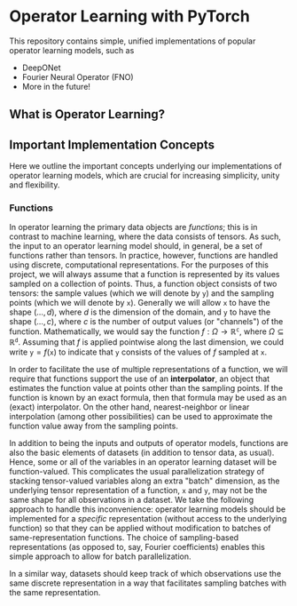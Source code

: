 # Operator Learning with PyTorch

This repository contains simple, unified implementations of popular
operator learning models, such as

- DeepONet
- Fourier Neural Operator (FNO)
- More in the future!

## What is Operator Learning?

## Important Implementation Concepts

Here we outline the important concepts underlying our implementations
of operator learning models, which are crucial for increasing
simplicity, unity and flexibility.

### Functions

In operator learning the primary data objects are *functions*; this
is in contrast to machine learning, where the data consists of tensors.
As such, the input to an operator learning model should, in general, be
a set of functions rather than tensors. In practice, however, functions
are handled using discrete, computational representations. For the
purposes of this project, we will always assume that a function is
represented by its values sampled on a collection of points. Thus, a
function object consists of two tensors: the sample values (which we will
denote by $\texttt{y}$) and the sampling points (which we will denote by
$\texttt{x}$). Generally we will allow $\texttt{x}$ to have the shape 
$(\dots, d)$, where $d$ is the dimension of the domain, and $\texttt{y}$ 
to have the shape $(\dots, c)$, where $c$ is the number of output values (or "channels") of the function.
Mathematically, we would say the function
$f : \Omega \to \mathbb{R}^\texttt{c}$, where 
$\Omega \subseteq \mathbb{R}^\texttt{d}$. Assuming that $f$ is applied
pointwise along the last dimension, we could write
$\texttt{y} = f(\texttt{x})$ to indicate that $\texttt{y}$ consists
of the values of $f$ sampled at $\texttt{x}$.

In order to facilitate the use of multiple representations of a function,
we will require that functions support the use of an **interpolator**,
an object that estimates the function value at points other than the
sampling points. If the function is known by an exact formula, then that
formula may be used as an (exact) interpolator. On the other hand, 
nearest-neighbor or linear interpolation (among other possibilities) can
be used to approximate the function value away from the sampling points.

In addition to being the inputs and outputs of operator models, functions
are also the basic elements of datasets (in addition to tensor data, as
usual). Hence, some or all of the variables in an operator learning
dataset will be function-valued. This complicates the usual parallelization
strategy of stacking tensor-valued variables along an extra "batch"
dimension, as the underlying tensor representation of a function, 
$\texttt{x}$ and $\texttt{y}$, may not be the same shape for all
observations in a dataset. We take the following approach to handle this
inconvenience: operator learning models should be implemented for a 
_specific_ representation (without access to the underlying function)
so that they can be applied without modification to batches of 
same-representation functions. The choice of sampling-based representations
(as opposed to, say, Fourier coefficients) enables
this simple approach to allow for batch parallelization.

In a similar way, datasets should keep track of which observations use
the same discrete representation in a way that facilitates sampling
batches with the same representation.
